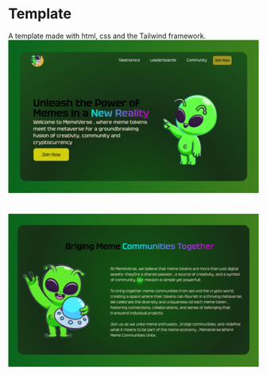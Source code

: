 # Template
A template made with html, css and the Tailwind framework.
<img src="/static/template/1.png" width="1200"/>
#
<img src="/static/template/2.png" width="1200"/>


